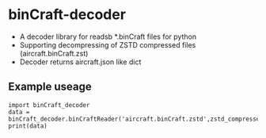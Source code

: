 # binCraft-decoder
- A decoder library for readsb *.binCraft files for python
- Supporting decompressing of ZSTD compressed files (aircraft.binCraft.zst)
- Decoder returns aircraft.json like dict

## Example useage
```
import binCraft_decoder
data = binCraft_decoder.binCraftReader('aircraft.binCraft.zstd',zstd_compressed=True)
print(data)
```
